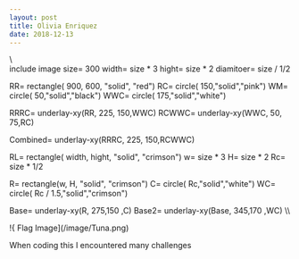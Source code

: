 ```yaml
---
layout: post
title: Olivia Enriquez
date: 2018-12-13
---
```







\\\
include image
size= 300
width= size * 3
hight= size * 2
diamitoer= size / 1/2

RR= rectangle( 900, 600, "solid", "red")
RC= circle( 150,"solid","pink")
WM= circle( 50,"solid","black")
WWC= circle( 175,"solid","white")

RRRC= underlay-xy(RR, 225, 150,WWC)
RCWWC= underlay-xy(WWC, 50, 75,RC)

Combined= underlay-xy(RRRC, 225, 150,RCWWC)

RL= rectangle( width, hight, "solid", "crimson")
w= size * 3
H= size * 2 
Rc= size * 1/2

R= rectangle(w, H, "solid", "crimson")
C= circle( Rc,"solid","white")
WC= circle( Rc / 1.5,"solid","crimson")

Base= underlay-xy(R, 275,150 ,C)
Base2= underlay-xy(Base, 345,170 ,WC)
\\\


!{ Flag Image](/image/Tuna.png)



When coding this I encountered many challenges 



















